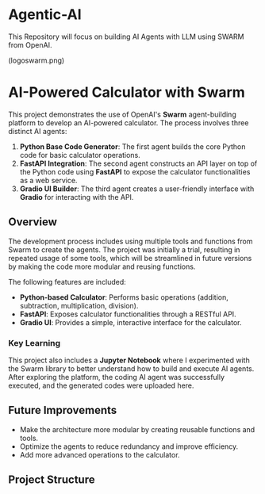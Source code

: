 # Agentic-AI
This Repository will focus on building AI Agents with LLM using SWARM from OpenAI.

(logoswarm.png)

# AI-Powered Calculator with Swarm

This project demonstrates the use of OpenAI's **Swarm** agent-building platform to develop an AI-powered calculator. The process involves three distinct AI agents:

1. **Python Base Code Generator**: The first agent builds the core Python code for basic calculator operations.
2. **FastAPI Integration**: The second agent constructs an API layer on top of the Python code using **FastAPI** to expose the calculator functionalities as a web service.
3. **Gradio UI Builder**: The third agent creates a user-friendly interface with **Gradio** for interacting with the API.

## Overview

The development process includes using multiple tools and functions from Swarm to create the agents. The project was initially a trial, resulting in repeated usage of some tools, which will be streamlined in future versions by making the code more modular and reusing functions.

The following features are included:
- **Python-based Calculator**: Performs basic operations (addition, subtraction, multiplication, division).
- **FastAPI**: Exposes calculator functionalities through a RESTful API.
- **Gradio UI**: Provides a simple, interactive interface for the calculator.

### Key Learning

This project also includes a **Jupyter Notebook** where I experimented with the Swarm library to better understand how to build and execute AI agents. After exploring the platform, the coding AI agent was successfully executed, and the generated codes were uploaded here.

## Future Improvements

- Make the architecture more modular by creating reusable functions and tools.
- Optimize the agents to reduce redundancy and improve efficiency.
- Add more advanced operations to the calculator.

## Project Structure


